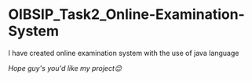 # OIBSIP_Task2_Online-Examination-System
I have created online examination system with the use of java language

<i>Hope guy's you'd like my project😊</i>
